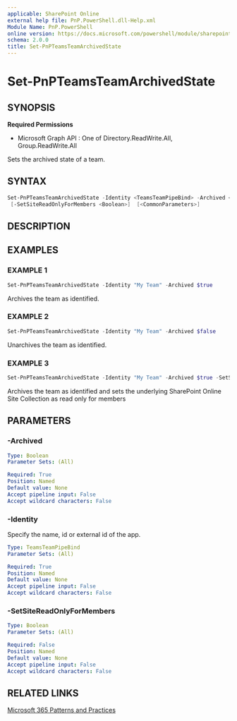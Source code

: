 ```yaml
---
applicable: SharePoint Online
external help file: PnP.PowerShell.dll-Help.xml
Module Name: PnP.PowerShell
online version: https://docs.microsoft.com/powershell/module/sharepoint-pnp/set-pnpteamsteamarchivedstate
schema: 2.0.0
title: Set-PnPTeamsTeamArchivedState
---
```


# Set-PnPTeamsTeamArchivedState

## SYNOPSIS

**Required Permissions**

  * Microsoft Graph API : One of Directory.ReadWrite.All, Group.ReadWrite.All

Sets the archived state of a team.

## SYNTAX

```powershell
Set-PnPTeamsTeamArchivedState -Identity <TeamsTeamPipeBind> -Archived <Boolean>
 [-SetSiteReadOnlyForMembers <Boolean>]  [<CommonParameters>]
```

## DESCRIPTION

## EXAMPLES

### EXAMPLE 1
```powershell
Set-PnPTeamsTeamArchivedState -Identity "My Team" -Archived $true
```

Archives the team as identified.

### EXAMPLE 2
```powershell
Set-PnPTeamsTeamArchivedState -Identity "My Team" -Archived $false
```

Unarchives the team as identified.

### EXAMPLE 3
```powershell
Set-PnPTeamsTeamArchivedState -Identity "My Team" -Archived $true -SetSiteReadOnlyForMembers $true
```

Archives the team as identified and sets the underlying SharePoint Online Site Collection as read only for members

## PARAMETERS

### -Archived

```yaml
Type: Boolean
Parameter Sets: (All)

Required: True
Position: Named
Default value: None
Accept pipeline input: False
Accept wildcard characters: False
```

### -Identity
Specify the name, id or external id of the app.

```yaml
Type: TeamsTeamPipeBind
Parameter Sets: (All)

Required: True
Position: Named
Default value: None
Accept pipeline input: False
Accept wildcard characters: False
```

### -SetSiteReadOnlyForMembers

```yaml
Type: Boolean
Parameter Sets: (All)

Required: False
Position: Named
Default value: None
Accept pipeline input: False
Accept wildcard characters: False
```

## RELATED LINKS

[Microsoft 365 Patterns and Practices](https://aka.ms/m365pnp)